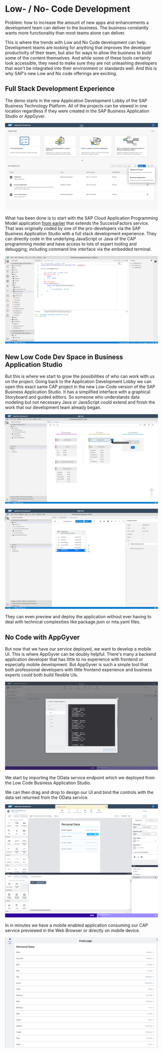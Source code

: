 # Low- / No- Code Development

Problem: how to increase the amount of new apps and enhancements a development team can deliver to the business. The business constantly wants more functionality than most teams alone can deliver.  

This is where the trends with Low and No Code development can help. Development teams are looking for anything that improves the developer productivity of their team, but also for ways to allow the business to build some of the content themselves. And while some of these tools certainly look accessible, they need to make sure they are not unleashing developers that won't be integrated into their environment or standards well. And this is why SAP's new Low and No code offerings are exciting.

## Full Stack Development Experience

The demo starts in the new Application Development Lobby of the SAP Business Technology Platform. All of the projects can be viewed in one location regardless if they were created in the SAP Business Application Studio or AppGyver. 

![Application Development Lobby](../../images/low_no_app_dev_lobby.png)

What has been done is to start with the SAP Cloud Application Programming Model application [from earlier](../cap/README.md) that extends the SuccessFactors service.  That was originally coded by one of the pro-developers via the SAP Business Application Studio with a full stack development experience. They can directly code in the underlying JavaScript or Java of the CAP programming model and have access to lots of expert tooling and debugging; including command line interface via the embedded terminal.

![Full Stack Development Experience in BAS](../../images/low_no_bas_fullstack.png)

## New Low Code Dev Space in Business Application Studio

But this is where we start to grow the possibilities of who can work with us on the project.  Going back to the Application Development Lobby we can open this exact same CAP project in the new Low-Code version of the SAP Business Application Studio. It has a simplified interface with a graphical Storyboard and guided editors.  So someone who understands data modeling but not necessary Java or JavaScript could extend and finish the work that our development team already began.

![Low Code BAS](../../images/low_no_bas_low_code_version.png)

![Low Code BAS](../../images/low_no_bas_low_code_version_2.png)

They can even preview and deploy the application without ever having to deal with technical complexities like package.json or mta.yaml files. 

## No Code with AppGyver

But now that we have our service deployed, we want to develop a mobile UI.  This is where AppGyver can be doubly helpful. There's many a backend application developer that has little to no experience with frontend or especially mobile development.  But AppGyver is such a simple tool that both professional developers with little frontend experience and business experts could both build flexible UIs.

![OData Integration](../../images/low_no_appgyver_configure_odata.png)

We start by importing the OData service endpoint which we deployed from the Low Code Business Application Studio. 

We can then drag and drop to design our UI and bind the controls with the data set returned from the OData service.

![AppGyver Designer](../../images/low_no_appgyver_designer.png)

In in minutes we have a mobile enabled application consuming our CAP service previewed in the Web Browser or directly on mobile device.

![AppGyver Preview](../../images/low_no_appgyver_preview_in_browser.png)